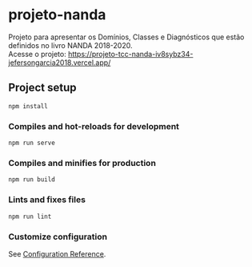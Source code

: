 # projeto-nanda
Projeto para apresentar os Domínios, Classes e Diagnósticos que estão definidos no livro NANDA 2018-2020.<br>
Acesse o projeto: https://projeto-tcc-nanda-iv8sybz34-jefersongarcia2018.vercel.app/

## Project setup
```
npm install
```

### Compiles and hot-reloads for development
```
npm run serve
```

### Compiles and minifies for production
```
npm run build
```

### Lints and fixes files
```
npm run lint
```

### Customize configuration
See [Configuration Reference](https://cli.vuejs.org/config/).

